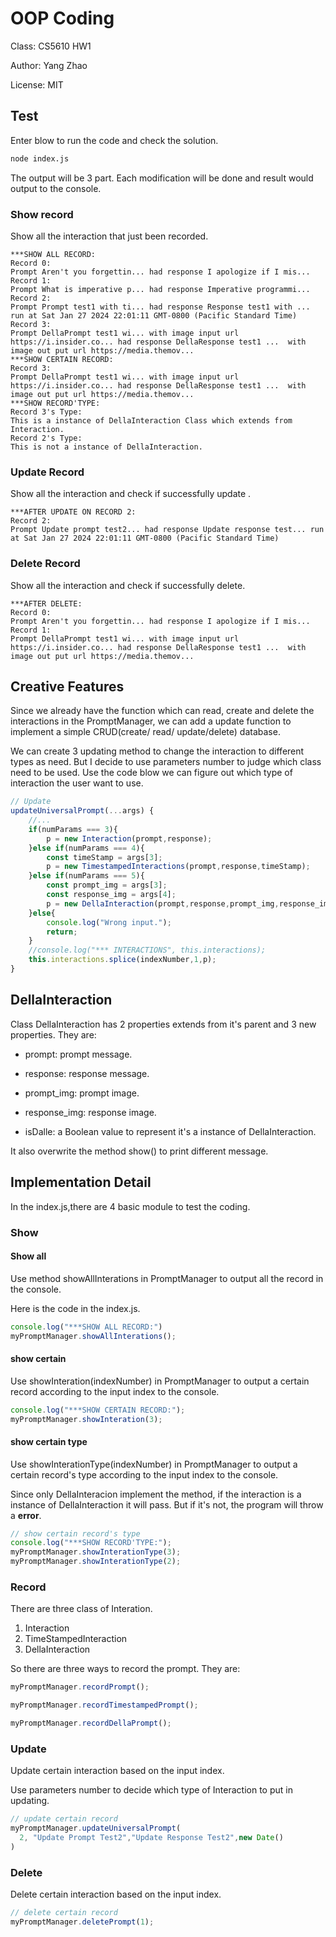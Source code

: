 # OOP Coding

Class: CS5610 HW1

Author: Yang Zhao

License: MIT



## Test

Enter blow to run the code and check the solution.

```bash
node index.js
```

The output will be 3 part. Each modification will be done and result would output to the console.



### Show record

Show all the interaction that just been recorded.

```
***SHOW ALL RECORD:
Record 0:
Prompt Aren't you forgettin... had response I apologize if I mis...
Record 1:
Prompt What is imperative p... had response Imperative programmi...
Record 2:
Prompt Prompt test1 with ti... had response Response test1 with ... run at Sat Jan 27 2024 22:01:11 GMT-0800 (Pacific Standard Time) 
Record 3:
Prompt DellaPrompt test1 wi... with image input url https://i.insider.co... had response DellaResponse test1 ...  with image out put url https://media.themov...
***SHOW CERTAIN RECORD:
Record 3:
Prompt DellaPrompt test1 wi... with image input url https://i.insider.co... had response DellaResponse test1 ...  with image out put url https://media.themov...
***SHOW RECORD'TYPE:
Record 3's Type:
This is a instance of DellaInteraction Class which extends from Interaction.
Record 2's Type:
This is not a instance of DellaInteraction.
```



### Update Record

Show all the interaction and check if successfully update .

```
***AFTER UPDATE ON RECORD 2:
Record 2:
Prompt Update prompt test2... had response Update response test... run at Sat Jan 27 2024 22:01:11 GMT-0800 (Pacific Standard Time) 
```



### Delete Record

Show all the interaction and check if successfully delete.

```
***AFTER DELETE:
Record 0:
Prompt Aren't you forgettin... had response I apologize if I mis...
Record 1:
Prompt DellaPrompt test1 wi... with image input url https://i.insider.co... had response DellaResponse test1 ...  with image out put url https://media.themov...
```



## Creative Features

Since we already have the function which can read, create and delete the interactions in the PromptManager, we can add a update function to implement a simple CRUD(create/ read/ update/delete)  database.

We can create 3 updating method to change the interaction to different types as need. But I decide to use parameters number to judge which class need to be used. Use the code blow we can figure out which type of interaction the user want to use.

```javascript
// Update
updateUniversalPrompt(...args) {
    //...
    if(numParams === 3){
        p = new Interaction(prompt,response);
    }else if(numParams === 4){
        const timeStamp = args[3];
        p = new TimestampedInteractions(prompt,response,timeStamp);
    }else if(numParams === 5){
        const prompt_img = args[3];
        const response_img = args[4];
        p = new DellaInteraction(prompt,response,prompt_img,response_img);
    }else{
        console.log("Wrong input.");
        return;
    }
    //console.log("*** INTERACTIONS", this.interactions);
    this.interactions.splice(indexNumber,1,p);
}
```



## DellaInteraction

Class DellaInteraction has 2 properties extends from it's parent and 3 new properties. They are:

- prompt: prompt message.
- response: response message.

- prompt_img: prompt image.
- response_img: response image.
- isDalle: a Boolean value to represent it's a instance of DellaInteraction.

It also overwrite the method show() to print different message.



## Implementation Detail

In the index.js,there are 4 basic module to test the coding.

### Show

#### Show all

Use method showAllInterations in PromptManager to output all the record in the console.

Here is the code in the index.js.

```javascript
console.log("***SHOW ALL RECORD:")
myPromptManager.showAllInterations();
```

#### show certain

Use showInteration(indexNumber) in PromptManager to output a certain record according to the input index to the console.

```javascript
console.log("***SHOW CERTAIN RECORD:");
myPromptManager.showInteration(3);
```

#### show certain type

Use showInterationType(indexNumber) in PromptManager to output a certain record's type according to the input index to the console.

Since only DellaInteracion implement the method, if the interaction is a instance of DellaInteraction it will pass. But if it's not, the program will throw a **error**.

```javascript
// show certain record's type
console.log("***SHOW RECORD'TYPE:");
myPromptManager.showInterationType(3);
myPromptManager.showInterationType(2);
```



### Record

There are three class of Interation.

1. Interaction
2. TimeStampedInteraction
3. DellaInteraction

So there are three ways to record the prompt. They are:

```javascript
myPromptManager.recordPrompt();

myPromptManager.recordTimestampedPrompt();

myPromptManager.recordDellaPrompt();
```



### Update

Update certain interaction based on the input index.

Use parameters number to decide which type of Interaction to put in updating.

```javascript
// update certain record
myPromptManager.updateUniversalPrompt(
  2, "Update Prompt Test2","Update Response Test2",new Date()
)
```



### Delete

Delete certain interaction based on the input index.

```javascript
// delete certain record
myPromptManager.deletePrompt(1);
```

